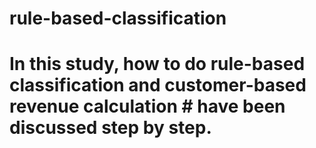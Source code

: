 # rule-based-classification
 # In this study, how to do rule-based classification and customer-based revenue calculation # have been discussed step by step.
